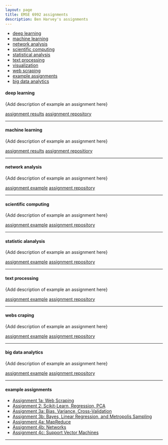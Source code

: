```yaml
---
layout: page
title: EMSE 6992 assignments
description: Ben Harvey's assignments
---
```



<div class="navbar">
    <div class="navbar-inner">
        <ul class="nav">
            <li><a href="#deeplearning">deep learning</a></li>
            <li><a href="#machinelearning">machine learning</a></li>
            <li><a href="#networkanalysis">network analysis</a></li>
            <li><a href="#scientificcomputing">scientific computing</a></li>
            <li><a href="#statisticalanalysis">statistical analysis</a></li>
            <li><a href="#textprocessing">text processing</a></li>
            <li><a href="#visualization">visualization</a></li>
            <li><a href="#webscraping">web scraping</a></li>
            <li><a href="#exampleassignments">example assignments</a></li>
            <li><a href="#bigdataanalytics">big data analytics</a></li>
        </ul>
    </div>
</div>


#### <a name="deeplearning"></a>deep learning
{Add description of example an assignment here}

[assignment results](http://groups.google.com/group/Rqtl-disc)
[assignment repository](http://groups.google.com/group/Rqtl-disc)

---


#### <a name="machinelearning"></a>machine learning
{Add description of example an assignment here}

[assignment results](http://groups.google.com/group/Rqtl-disc)
[assignment repositiory](http://groups.google.com/group/Rqtl-disc)

---


#### <a name="networkanalysis"></a>network analysis
{Add description of example an assignment here}

[assignment example](http://groups.google.com/group/Rqtl-disc)
[assignment repository](http://groups.google.com/group/Rqtl-disc)

---

#### <a name="scientificcomputing"></a>scientific computing
{Add description of example an assignment here}

[assignment example](http://groups.google.com/group/Rqtl-disc)
[assignment repository](http://groups.google.com/group/Rqtl-disc)

---


#### <a name="statisticalanalysis"></a>statistic alanalysis
{Add description of example an assignment here}

[assignment example](http://groups.google.com/group/Rqtl-disc)
[assignment repository](http://groups.google.com/group/Rqtl-disc)

---


#### <a name="textprocessing"></a>text processing
{Add description of example an assignment here}

[assignment example](http://groups.google.com/group/Rqtl-disc)
[assignment repository](http://groups.google.com/group/Rqtl-disc)

---


#### <a name="webscraping"></a>webs craping
{Add description of example an assignment here}

[assignment example](http://groups.google.com/group/Rqtl-disc)
[assignment repository](http://groups.google.com/group/Rqtl-disc)

---


#### <a name="bigdataanalytics"></a>big data analytics
{Add description of example an assignment here}

[assignment example](http://groups.google.com/group/Rqtl-disc)
[assignment repository](http://groups.google.com/group/Rqtl-disc)

---


#### <a name="exampleassignments"></a>example assignments

* [Assignment 1a: Web Scraping](https://github.com/cs109/content/tree/master/labs/lab2)
* [Assignment 2: Scikit-Learn, Regression, PCA](http://nbviewer.ipython.org/urls/raw.github.com/cs109/content/master/labs/lab4/Lab4full.ipynb)
* [Assignment 3a: Bias, Variance, Cross-Validation](http://nbviewer.ipython.org/urls/raw.github.com/cs109/content/master/labs/lab5/Lab5.ipynb)
* [Assignment 3b: Bayes, Linear Regression, and Metropolis Sampling](http://nbviewer.ipython.org/urls/raw.github.com/cs109/content/master/labs/lab6/BayesLinear.ipynb)
* [Assignment 4a: MapReduce](http://nbviewer.ipython.org/urls/raw.github.com/cs109/content/master/labs/lab8/lab8_mapreduce.ipynb)
* [Assignment 4b: Networks](http://nbviewer.ipython.org/urls/raw.github.com/cs109/content/master/labs/lab9/lab_9.ipynb)
* [Assignment 4c: Support Vector Machines](http://nbviewer.ipython.org/urls/raw.github.com/cs109/content/master/labs/lab10/Lab_10.ipynb)

---
